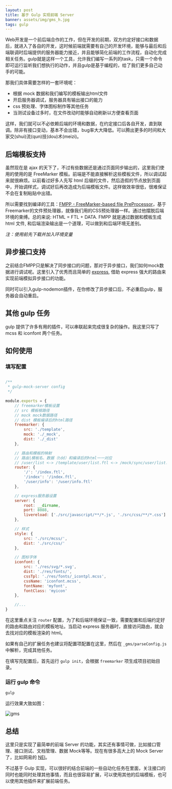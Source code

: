 ```yaml
---
layout: post
title: 基于 Gulp 实现前端 Server
banner: assets/img/gms_h.jpg
tags: gulp
---
```


Web开发是一个前后端合作的工作，但在开发的前期，双方约定好接口和数据后，就进入了各自的开发，这时候前端就需要有自己的开发环境，能够与最后和后端联调时后端提供的服务器能力接近，并且能够简化前端的工作流程，自动化完成相关任务。gulp就是这样一个工具，允许我们编写一系列的task，只需一个命令即可运行监听我们想执行的动作，并且gulp是基于编程的，给了我们更多自己动手的可能。

那我们具体需要怎样的一套环境呢：
* 根据 mock 数据和我们编写的模板输出html文件
* 开启服务器调试，服务器具有输出接口的能力
* css 预处理、字体图标制作等其他任务
* 当测试设备过多时，在文件改动时能够自动刷新以方便查看页面

这样，我们就可以不必依赖后端的环境和数据，在约定接口后各自开发，直到联调。除非有接口变动，基本不会出错，bug率大大降低。可以腾出更多的时间和大家交(shui)流(qun)技(dou)术(meizi)。

## 后端模板支持

虽然现在是 ajax 的天下了，不过有些数据还是通过页面同步输出的，这里我们使用的使用的是 FreeMarker 模板。前端是不能直接解析这些模板文件，所以调试起来就很麻烦。以前看过好多人先写  html 后缀的文件，然后造假的节点放到页面中，开始调样式，调试好后再改造成为后端模板文件。这样做效率很低，很难保证不会在复制粘贴中出错。

所以需要找到编译的工具：[FMPP - FreeMarker-based file PreProcessor](http://fmpp.sourceforge.net/manual.html)，基于Freemarker的文件预处理器，就像我们用的CSS预处理器一样。通过他摆脱后端环境的束缚。总的来说: HTML = FTL + DATA. FMPP 就是通过数据和模板生成 html 文件, 和后端渲染输出是一个道理，可以做到和后端环境无差别。

*注：使用前先下载并加入环境变量*

## 异步接口支持

之前结合FMPP只是解决了同步接口的问题，那对于异步接口，我们如何mock数据进行调试呢。这里引入了优秀而且简单的 [express]( http://expressjs.com/4x/api.html), 借助 express 强大的路由来实现前端模拟异步接口的功能。

同时可以引入gulp-nodemon插件，在你修改了异步接口后，不必重启gulp，服务器会自动重启。

## 其他 gulp 任务

gulp 提供了许多有用的插件，可以串联起来完成很复杂的操作。我这里只写了mcss 和 iconfont 两个任务。

## 如何使用

### 填写配置

```js

/**
 * gulp-mock-server config
 */

module.exports = {
    // freemarker模板设置
    // src 模板根路径
    // mock mock数据路径
    // dist 模板编译后的html路径
    freemarker: {
        src: './template',
        mock: './_mock',
        dist: './_dist'
    },

    // 路由和模板的映射
    // 路由|模板名、数据（tdd）和编译后的html一一对应
    // /user/list <-> /template/user/list.ftl <-> /mock/sync/user/list.tdd <-> /dist/user/list.html
    router: {
        '/': '/index.ftl',
        '/index': '/index.ftl',
        '/user/info': '/user/info.ftl'
    },

    // express服务器设置
    server: {
        root: __dirname,
        port: 8088,
        livereload: ['./src/javascript/**/*.js', './src/css/**/*.css']
    },

    // 样式
    style: {
        src: './src/mcss/',
        dist: './src/css/'
    },

    // 图标字体
    iconfont: {
        src: './res/svg/*.svg',
        dist: './res/fonts/',
        cssTpl: './res/fonts/_icontpl.mcss',
        cssName: 'iconfont.mcss',
        fontName: 'myfont',
        fontClass: 'myicon'
    },

    //...
}
```

在这里重点关注 `router` 配置，为了和后端环境保证一致，需要配置和后端约定好的路由和路由对应的模板地址。当启动 express 服务器时，直接访问路由，就会去找对应的模板渲染的 html。

如果有自己的扩展任务也建议将配置项配置在这里，然后在 `_gms/parseConfig.js` 中解析，完成其他任务。

在填写完配置后，首先运行 `gulp init`，会根据 `freemarker` 项生成项目初始目录。

### 运行 gulp 命令 

```bash
gulp 
```

运行效果大致如图：

![gms](/posts/assets/img/gms.jpg)


## 总结

这里只是实现了最简单的前端 Server 的功能，其实还有事情可做，比如接口管理、接口测试、文档管理、数据 Mock等等。现在有很多高大上的 Mock Server 了，比如网易的 [NEI](https://nei.netease.com/)。

不过基于 Gulp 实现，可以很好的结合前端的一些自动化任务在里面，关注接口的同时也能同时处理其他事情，而且也很容易扩展，可以使用其他的后端模板，也可以使用其他插件来扩展前端任务。












